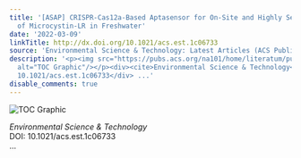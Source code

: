```yaml
---
title: '[ASAP] CRISPR-Cas12a-Based Aptasensor for On-Site and Highly Sensitive Detection
  of Microcystin-LR in Freshwater'
date: '2022-03-09'
linkTitle: http://dx.doi.org/10.1021/acs.est.1c06733
source: 'Environmental Science & Technology: Latest Articles (ACS Publications)'
description: '<p><img src="https://pubs.acs.org/na101/home/literatum/publisher/achs/journals/content/esthag/0/esthag.ahead-of-print/acs.est.1c06733/20220309/images/medium/es1c06733_0007.gif"
  alt="TOC Graphic"/></p><div><cite>Environmental Science & Technology</cite></div><div>DOI:
  10.1021/acs.est.1c06733</div> ...'
disable_comments: true
---
```

<p><img src="https://pubs.acs.org/na101/home/literatum/publisher/achs/journals/content/esthag/0/esthag.ahead-of-print/acs.est.1c06733/20220309/images/medium/es1c06733_0007.gif" alt="TOC Graphic"/></p><div><cite>Environmental Science & Technology</cite></div><div>DOI: 10.1021/acs.est.1c06733</div> ...